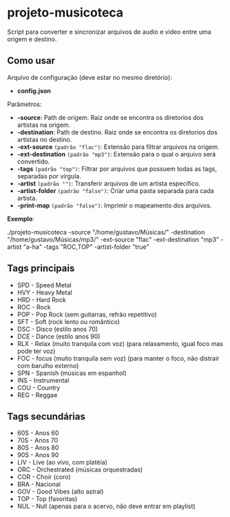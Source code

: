 # projeto-musicoteca

Script para converter e sincronizar arquivos de audio e vídeo entre uma origem e destino.

## Como usar

Arquivo de configuração (deve estar no mesmo diretório):

- **config.json**

Parâmetros:

- **-source**: Path de origem. Raiz onde se encontra os diretorios dos artistas na origem.
- **-destination**: Path de destino. Raiz onde se encontra os diretorios dos artistas no destino.
- **-ext-source** `(padrão "flac")`: Extensão para filtrar arquivos na origem.
- **-ext-destination** `(padrão "mp3")`: Extensão para o qual o arquivo será convertido.
- **-tags** `(padrão "top")`: Filtrar por arquivos que possuem todas as tags, separadas por vírgula.
- **-artist** `(padrão "")`: Transferir arquivos de um artista específico.
- **-artist-folder** `(padrão "false")`: Criar uma pasta separada para cada artista.
- **-print-map** `(padrão "false")`: Imprimir o mapeamento dos arquivos.


**Exemplo**: 

./projeto-musicoteca -source "/home/gustavo/Músicas/" -destination "/home/gustavo/Músicas/mp3/" -ext-source "flac" -ext-destination "mp3" -artist "a-ha" -tags "ROC,TOP" -artist-folder "true"


## Tags principais

* SPD - Speed Metal
* HVY - Heavy Metal
* HRD - Hard Rock
* ROC - Rock
* POP - Pop Rock (sem guitarras, refrão repetitivo)
* SFT - Soft (rock lento ou romântico)
* DSC - Disco (estilo anos 70)
* DCE - Dance (estilo anos 90)
* RLX - Relax (muito tranquila com voz) (para relaxamento, igual foco mas pode ter voz)
* FOC - focus (muito tranquila sem voz) (para manter o foco, não distrair com barulho externo)
* SPN - Spanish (músicas em espanhol)
* INS - Instrumental
* COU - Country
* REG - Reggae

## Tags secundárias

* 60S - Anos 60
* 70S - Anos 70
* 80S - Anos 80
* 90S - Anos 90
* LIV - Live (ao vivo, com platéia)
* ORC - Orchestrated (músicas orquestradas)
* COR - Choir (coro)
* BRA - Nacional
* GOV - Good Vibes (alto astral)
* TOP - Top (favoritas)
* NUL - Null (apenas para o acervo, não deve entrar em playlist)






